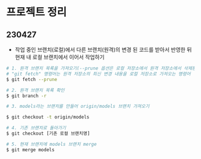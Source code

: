 # 프로젝트 정리

## 230427

- 작업 중인 브랜치(로컬)에서 다른 브랜치(원격)의 변경 된 코드를 받아서 반영한 뒤 현재 내 로컬 브랜치에서 이어서 작업하기
```bash
# 1. 원격 브랜치 목록을 가져오기(--prune 옵션은 로컬 저장소에서 원격 저장소에서 삭제된 브랜치와 태그 등을 자동으로 제거)
# "git fetch" 명령어는 원격 저장소의 최신 변경 내용을 로컬 저장소로 가져오는 명령어
$ git fetch --prune

# 2. 원격 브랜치 목록 확인
$ git branch -r

# 3. models라는 브랜치를 만들어 origin/models 브랜치 가져오기

$ git checkout -t origin/models

# 4. 기존 브랜치로 돌아가기
$ git checkout [기존 로컬 브랜치명]

# 5. 현재 브랜치에 models 브랜치 merge
$ git merge models
